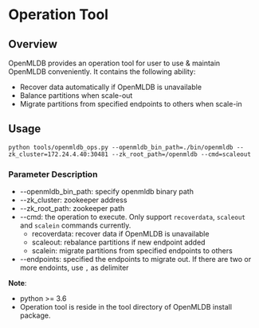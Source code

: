 # Operation Tool

## Overview

OpenMLDB provides an operation tool for user to use & maintain OpenMLDB conveniently. It contains the following ability:

- Recover data automatically if OpenMLDB is unavailable
- Balance partitions when scale-out
- Migrate partitions from specified endpoints to others when scale-in

## Usage

```
python tools/openmldb_ops.py --openmldb_bin_path=./bin/openmldb --zk_cluster=172.24.4.40:30481 --zk_root_path=/openmldb --cmd=scaleout
```

### Parameter Description

- --openmldb_bin_path: specify openmldb binary path
- --zk_cluster: zookeeper address
- --zk_root_path: zookeeper path
- --cmd: the operation to execute. Only support `recoverdata`, `scaleout` and `scalein` commands currently.
	- recoverdata: recover data if OpenMLDB is unavailable
	- scaleout: rebalance partitions if new endpoint added
	- scalein: migrate partitions from specified endpoints to others
- --endpoints: specified the endpoints to migrate out. If there are two or more endoints, use `,` as delimiter

**Note**:
- python >= 3.6
- Operation tool is reside in the tool directory of OpenMLDB install package.
